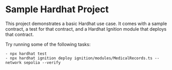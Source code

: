 # Sample Hardhat Project

This project demonstrates a basic Hardhat use case. It comes with a sample contract, a test for that contract, and a Hardhat Ignition module that deploys that contract.

Try running some of the following tasks:

```shell
- npx hardhat test
- npx hardhat ignition deploy ignition/modules/MedicalRecords.ts --network sepolia --verify
```